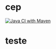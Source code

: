 # cep

[![Java CI with Maven](https://github.com/felipebonadio/cep2/actions/workflows/maven.yml/badge.svg)](https://github.com/felipebonadio/cep2/actions/workflows/maven.yml)
# teste

